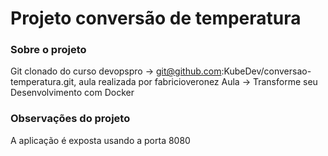 # Projeto conversão de temperatura

### Sobre o projeto
Git clonado do curso devopspro  -> git@github.com:KubeDev/conversao-temperatura.git, aula realizada por fabricioveronez
Aula -> Transforme seu Desenvolvimento com Docker

### Observações do projeto
A aplicação é exposta usando a porta 8080
